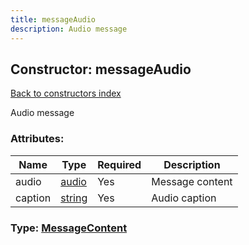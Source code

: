 ```yaml
---
title: messageAudio
description: Audio message
---
```

## Constructor: messageAudio  
[Back to constructors index](index.md)



Audio message

### Attributes:

| Name     |    Type       | Required | Description |
|----------|---------------|----------|-------------|
|audio|[audio](../types/audio.md) | Yes|Message content|
|caption|[string](../types/string.md) | Yes|Audio caption|



### Type: [MessageContent](../types/MessageContent.md)


